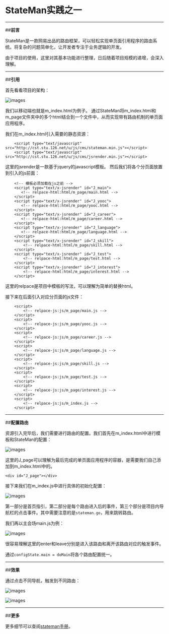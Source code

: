 ﻿# StateMan实践之一


---

##**前言**

StateMan是一款网易出品的路由框架，可以轻松实现单页面引用程序的路由系统。将复杂的问题简单化，让开发者专注于业务逻辑的开发。

由于项目的使用，这里对其基本功能进行整理，日后随着项目规模的递增，会深入理解。

---

##**引用**

首先看看项目的架构：

![images](./images/1-1.png)

我们以移动端也就是m_index.html为例子。
通过StateMan将m_index.html和m_page文件夹中的多个html结合到一个文件中，从而实现带有路由机制的单页面应用程序。

我们在m_index.html引入需要的静态资源：
```
    <script type="text/javascript" src="http://cst.stu.126.net/u/js/cms/stateman.min.js"></script>
    <script type="text/javascript" src="http://cst.stu.126.net/u/js/cms/jsrender.min.js"></script>
```

这里的jsrender是一款基于jquery的javascript模板。
然后我们将各个分页面放置到引入的js前面：
```
	<!-- 模板必须加载在js之前 -->
    <script type="text/x-jsrender" id="J_main">
       <!-- relpace-html:html/m_page/main.html -->
    </script>
    <script type="text/x-jsrender" id="J_yooc">
       <!-- relpace-html:html/m_page/yooc.html -->
    </script>    
    <script type="text/x-jsrender" id="J_career">
       <!-- relpace-html:html/m_page/career.html -->
    </script>
    <script type="text/x-jsrender" id="J_language">
       <!-- relpace-html:html/m_page/language.html -->
    </script>
    <script type="text/x-jsrender" id="J_skill">
        <!-- relpace-html:html/m_page/skill.html -->
    </script>
    <script type="text/x-jsrender" id="J_test">
        <!-- relpace-html:html/m_page/test.html -->
    </script>
    <script type="text/x-jsrender" id="J_interest">
        <!-- relpace-html:html/m_page/interest.html -->
    </script>
```

这里的relpace是项目中模板的写法，可以理解为简单的替换html。

接下来在后面引入对应分页面的js文件：

```
    <script>
        <!-- relpace-js:js/m_page/main.js -->
    </script>
    <script>
        <!-- relpace-js:js/m_page/yooc.js -->
    </script>
    <script>
        <!-- relpace-js:js/m_page/career.js -->
    </script>
    <script>
        <!-- relpace-js:js/m_page/language.js -->
    </script>
    <script>
        <!-- relpace-js:js/m_page/skill.js -->
    </script>
    <script>
        <!-- relpace-js:js/m_page/test.js -->
    </script>
    <script>  
        <!-- relpace-js:js/m_page/interest.js -->
    </script>  
    <script>
        <!-- relpace-js:js/m_index.js -->
    </script> 
```

---

##**配置路由**

资源引入完毕后，我们需要进行路由的配置。我们首先在m_index.html中进行模板和StateMan的配置：

![images](./images/1-2.png)

这里的J_page可以理解为最后完成的单页面应用程序的容器，是需要我们自己添加到m_index.html中的。

```
<div id="J_page"></div>  
```

接下来我们在m_index.js中进行具体的初始化配置：

![images](./images/1-3.png)

第一部分是首页指引，第二部分是每个路由进入后的事件，第三个部分是项目内导航栏的点击事件。其中需要注意的是`stateman.go`，用来跳转路由。

我们再以主会场main.js为例：

![images](./images/1-4.png)

很容易理解这里的enter和leave分别是进入该路由和离开该路由对应的触发事件。

通过`configState.main = doMain`将各个路由配置统一。

---

##**效果**

通过点击不同导航，触发到不同路由：

![images](./images/1-5.png)

![images](./images/1-6.png)

---

##**更多**

更多细节可以查阅[stateman手册][1]。



  [1]: http://leeluolee.github.io/stateman/?API-zh=undefined&doc=API&lang=zh